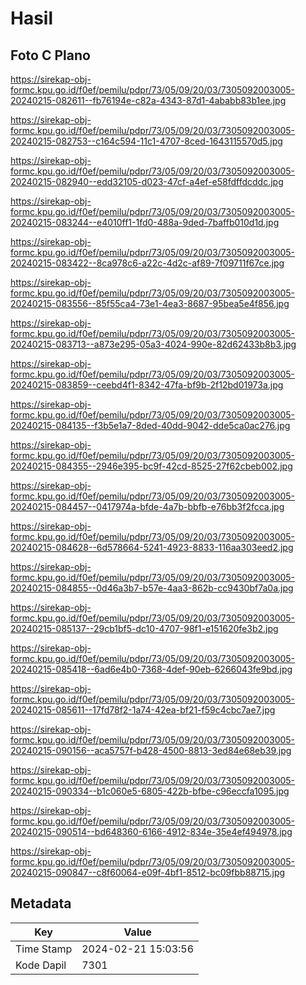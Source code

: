 # Hasil

## Foto C Plano

https://sirekap-obj-formc.kpu.go.id/f0ef/pemilu/pdpr/73/05/09/20/03/7305092003005-20240215-082611--fb76194e-c82a-4343-87d1-4ababb83b1ee.jpg

https://sirekap-obj-formc.kpu.go.id/f0ef/pemilu/pdpr/73/05/09/20/03/7305092003005-20240215-082753--c164c594-11c1-4707-8ced-1643115570d5.jpg

https://sirekap-obj-formc.kpu.go.id/f0ef/pemilu/pdpr/73/05/09/20/03/7305092003005-20240215-082940--edd32105-d023-47cf-a4ef-e58fdffdcddc.jpg

https://sirekap-obj-formc.kpu.go.id/f0ef/pemilu/pdpr/73/05/09/20/03/7305092003005-20240215-083244--e4010ff1-1fd0-488a-9ded-7baffb010d1d.jpg

https://sirekap-obj-formc.kpu.go.id/f0ef/pemilu/pdpr/73/05/09/20/03/7305092003005-20240215-083422--8ca978c6-a22c-4d2c-af89-7f09711f67ce.jpg

https://sirekap-obj-formc.kpu.go.id/f0ef/pemilu/pdpr/73/05/09/20/03/7305092003005-20240215-083556--85f55ca4-73e1-4ea3-8687-95bea5e4f856.jpg

https://sirekap-obj-formc.kpu.go.id/f0ef/pemilu/pdpr/73/05/09/20/03/7305092003005-20240215-083713--a873e295-05a3-4024-990e-82d62433b8b3.jpg

https://sirekap-obj-formc.kpu.go.id/f0ef/pemilu/pdpr/73/05/09/20/03/7305092003005-20240215-083859--ceebd4f1-8342-47fa-bf9b-2f12bd01973a.jpg

https://sirekap-obj-formc.kpu.go.id/f0ef/pemilu/pdpr/73/05/09/20/03/7305092003005-20240215-084135--f3b5e1a7-8ded-40dd-9042-dde5ca0ac276.jpg

https://sirekap-obj-formc.kpu.go.id/f0ef/pemilu/pdpr/73/05/09/20/03/7305092003005-20240215-084355--2946e395-bc9f-42cd-8525-27f62cbeb002.jpg

https://sirekap-obj-formc.kpu.go.id/f0ef/pemilu/pdpr/73/05/09/20/03/7305092003005-20240215-084457--0417974a-bfde-4a7b-bbfb-e76bb3f2fcca.jpg

https://sirekap-obj-formc.kpu.go.id/f0ef/pemilu/pdpr/73/05/09/20/03/7305092003005-20240215-084628--6d578664-5241-4923-8833-116aa303eed2.jpg

https://sirekap-obj-formc.kpu.go.id/f0ef/pemilu/pdpr/73/05/09/20/03/7305092003005-20240215-084855--0d46a3b7-b57e-4aa3-862b-cc9430bf7a0a.jpg

https://sirekap-obj-formc.kpu.go.id/f0ef/pemilu/pdpr/73/05/09/20/03/7305092003005-20240215-085137--29cb1bf5-dc10-4707-98f1-e151620fe3b2.jpg

https://sirekap-obj-formc.kpu.go.id/f0ef/pemilu/pdpr/73/05/09/20/03/7305092003005-20240215-085418--6ad6e4b0-7368-4def-90eb-6266043fe9bd.jpg

https://sirekap-obj-formc.kpu.go.id/f0ef/pemilu/pdpr/73/05/09/20/03/7305092003005-20240215-085611--17fd78f2-1a74-42ea-bf21-f59c4cbc7ae7.jpg

https://sirekap-obj-formc.kpu.go.id/f0ef/pemilu/pdpr/73/05/09/20/03/7305092003005-20240215-090156--aca5757f-b428-4500-8813-3ed84e68eb39.jpg

https://sirekap-obj-formc.kpu.go.id/f0ef/pemilu/pdpr/73/05/09/20/03/7305092003005-20240215-090334--b1c060e5-6805-422b-bfbe-c96eccfa1095.jpg

https://sirekap-obj-formc.kpu.go.id/f0ef/pemilu/pdpr/73/05/09/20/03/7305092003005-20240215-090514--bd648360-6166-4912-834e-35e4ef494978.jpg

https://sirekap-obj-formc.kpu.go.id/f0ef/pemilu/pdpr/73/05/09/20/03/7305092003005-20240215-090847--c8f60064-e09f-4bf1-8512-bc09fbb88715.jpg


## Metadata

| Key        | Value               |
| ---------- | ------------------- |
| Time Stamp | 2024-02-21 15:03:56 |
| Kode Dapil | 7301                |



